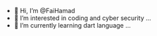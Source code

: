 - 👋 Hi, I’m @FaiHamad
- 👀 I’m interested in coding and cyber security ...
- 🌱 I’m currently learning dart language  ...

<!---
FaiHamad/FaiHamad is a ✨ special ✨ repository because its `README.md` (this file) appears on your GitHub profile.
You can click the Preview link to take a look at your changes.
--->
